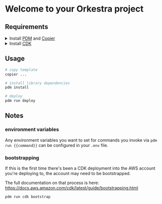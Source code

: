 
# Welcome to your Orkestra project

## Requirements

<details>
<summary>Install <a href="https://pdm.fming.dev">PDM</a> and <a href="https://copier.readthedocs.io/en/latest/">Copier</a></summary>

```bash
brew install pipx
pipx install pdm
pipx install copier
```

</details>

<details>
<summary>Install <a href="https://docs.aws.amazon.com/cdk/latest/guide/cli.html">CDK</a></a></summary>

```bash
npm install -g aws-cdk
```

</details>


## Usage

```bash
# copy template
copier ...

# install library dependencies
pdm install

# deploy
pdm run deploy
```

## Notes

### environment variables

Any environment variables you want to set for commands you invoke via `pdm run {{command}}` can be configured in your
`.env` file.

### bootstrapping

If this is the first time there's been a CDK deployment into the AWS account you're deploying to, the account may need
to be bootstrapped.

The full documentation on that process is here: https://docs.aws.amazon.com/cdk/latest/guide/bootstrapping.html

```bash
pdm run cdk bootstrap
```
